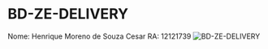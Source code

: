 # BD-ZE-DELIVERY
Nome: Henrique Moreno de Souza Cesar
RA: 12121739
![BD-ZE-DELIVERY](https://github.com/r1ckmoreno/Banco-de-Dados/assets/125594347/cfb8a53e-30f2-4a68-aef4-a7f3bc5f8963)
